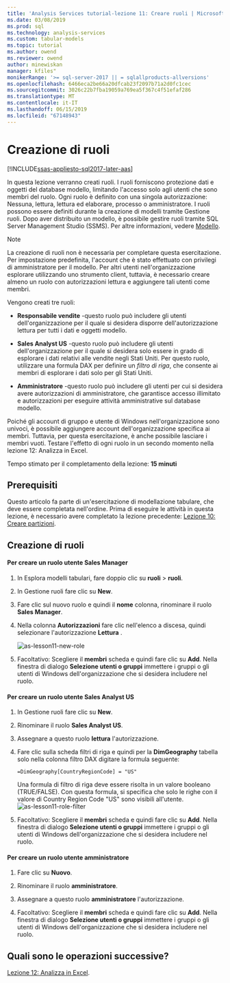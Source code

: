 ```yaml
---
title: 'Analysis Services tutorial-lezione 11: Creare ruoli | Microsoft Docs'
ms.date: 03/08/2019
ms.prod: sql
ms.technology: analysis-services
ms.custom: tabular-models
ms.topic: tutorial
ms.author: owend
ms.reviewer: owend
author: minewiskan
manager: kfiles"
monikerRange: '>= sql-server-2017 || = sqlallproducts-allversions'
ms.openlocfilehash: 6466eca2be66a20dfcab23f2097b71a2d0fc1cec
ms.sourcegitcommit: 3026c22b7fba19059a769ea5f367c4f51efaf286
ms.translationtype: MT
ms.contentlocale: it-IT
ms.lasthandoff: 06/15/2019
ms.locfileid: "67148943"
---
```

# <a name="create-roles"></a>Creazione di ruoli

[!INCLUDE[ssas-appliesto-sql2017-later-aas](../../includes/ssas-appliesto-sql2017-later-aas.md)]

In questa lezione verranno creati ruoli. I ruoli forniscono protezione dati e oggetti del database modello, limitando l'accesso solo agli utenti che sono membri del ruolo. Ogni ruolo è definito con una singola autorizzazione: Nessuna, lettura, lettura ed elaborare, processo o amministratore. I ruoli possono essere definiti durante la creazione di modelli tramite Gestione ruoli. Dopo aver distribuito un modello, è possibile gestire ruoli tramite SQL Server Management Studio (SSMS). Per altre informazioni, vedere [Modello](../tabular-models/roles-ssas-tabular.md).
  
> [!NOTE]  
> La creazione di ruoli non è necessaria per completare questa esercitazione. Per impostazione predefinita, l'account che è stato effettuato con privilegi di amministratore per il modello. Per altri utenti nell'organizzazione esplorare utilizzando uno strumento client, tuttavia, è necessario creare almeno un ruolo con autorizzazioni lettura e aggiungere tali utenti come membri.  
  
Vengono creati tre ruoli:  
  
-   **Responsabile vendite** -questo ruolo può includere gli utenti dell'organizzazione per il quale si desidera disporre dell'autorizzazione lettura per tutti i dati e oggetti modello.  
  
-   **Sales Analyst US** -questo ruolo può includere gli utenti dell'organizzazione per il quale si desidera solo essere in grado di esplorare i dati relativi alle vendite negli Stati Uniti. Per questo ruolo, utilizzare una formula DAX per definire un *filtro di riga*, che consente ai membri di esplorare i dati solo per gli Stati Uniti.  
  
-   **Amministratore** -questo ruolo può includere gli utenti per cui si desidera avere autorizzazioni di amministratore, che garantisce accesso illimitato e autorizzazioni per eseguire attività amministrative sul database modello.  
  
Poiché gli account di gruppo e utente di Windows nell'organizzazione sono univoci, è possibile aggiungere account dell'organizzazione specifica ai membri. Tuttavia, per questa esercitazione, è anche possibile lasciare i membri vuoti. Testare l'effetto di ogni ruolo in un secondo momento nella lezione 12: Analizza in Excel.  
  
Tempo stimato per il completamento della lezione: **15 minuti**  
  
## <a name="prerequisites"></a>Prerequisiti  

Questo articolo fa parte di un'esercitazione di modellazione tabulare, che deve essere completata nell'ordine. Prima di eseguire le attività in questa lezione, è necessario avere completato la lezione precedente: [Lezione 10: Creare partizioni](../tutorial-tabular-1400/as-lesson-10-create-partitions.md).  
  
## <a name="create-roles"></a>Creazione di ruoli  
  
#### <a name="to-create-a-sales-manager-user-role"></a>Per creare un ruolo utente Sales Manager  
  
1.  In Esplora modelli tabulari, fare doppio clic su **ruoli** > **ruoli**.  
  
2.  In Gestione ruoli fare clic su **New**.  
  
3.  Fare clic sul nuovo ruolo e quindi il **nome** colonna, rinominare il ruolo **Sales Manager**.  
  
4.  Nella colonna **Autorizzazioni** fare clic nell'elenco a discesa, quindi selezionare l'autorizzazione **Lettura** . 

    ![as-lesson11-new-role](../tutorial-tabular-1400/media/as-lesson11-new-role.png) 
  
5.  Facoltativo: Scegliere il **membri** scheda e quindi fare clic su **Add**. Nella finestra di dialogo **Selezione utenti o gruppi** immettere i gruppi o gli utenti di Windows dell'organizzazione che si desidera includere nel ruolo.  
  
#### <a name="to-create-a-sales-analyst-us-user-role"></a>Per creare un ruolo utente Sales Analyst US  
  
1.  In Gestione ruoli fare clic su **New**.    
  
2.  Rinominare il ruolo **Sales Analyst US**.  
  
3.  Assegnare a questo ruolo **lettura** l'autorizzazione.  
  
4.  Fare clic sulla scheda filtri di riga e quindi per la **DimGeography** tabella solo nella colonna filtro DAX digitare la formula seguente:  
  
    ```Administrator
    =DimGeography[CountryRegionCode] = "US" 
    ```
    
    Una formula di filtro di riga deve essere risolta in un valore booleano (TRUE/FALSE). Con questa formula, si specifica che solo le righe con il valore di Country Region Code "US" sono visibili all'utente.  
    ![as-lesson11-role-filter](../tutorial-tabular-1400/media/as-lesson11-role-filter.png) 
  
6.  Facoltativo: Scegliere il **membri** scheda e quindi fare clic su **Add**. Nella finestra di dialogo **Selezione utenti o gruppi** immettere i gruppi o gli utenti di Windows dell'organizzazione che si desidera includere nel ruolo.  
  
#### <a name="to-create-an-administrator-user-role"></a>Per creare un ruolo utente amministratore  
  
1.  Fare clic su **Nuovo**.  
  
2.  Rinominare il ruolo **amministratore**.  
  
3.  Assegnare a questo ruolo **amministratore** l'autorizzazione.  
  
4.  Facoltativo: Scegliere il **membri** scheda e quindi fare clic su **Add**. Nella finestra di dialogo **Selezione utenti o gruppi** immettere i gruppi o gli utenti di Windows dell'organizzazione che si desidera includere nel ruolo. 
  
  
## <a name="whats-next"></a>Quali sono le operazioni successive?

[Lezione 12: Analizza in Excel](../tutorial-tabular-1400/as-lesson-12-analyze-in-excel.md).

  
  
